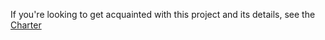 If you're looking to get acquainted with this project and its details, see the [Charter](/docs/operative/charter.md)
